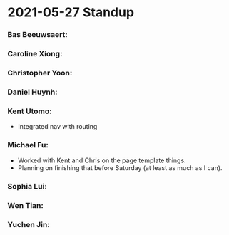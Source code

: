 # 2021-05-27 Standup

### **Bas Beeuwsaert:**

### **Caroline Xiong:**

### **Christopher Yoon:**

### **Daniel Huynh:**

### **Kent Utomo:**
- Integrated nav with routing

### **Michael Fu:**
- Worked with Kent and Chris on the page template things.
- Planning on finishing that before Saturday (at least as much as I can).

### **Sophia Lui:** 

### **Wen Tian:**

### **Yuchen Jin:**